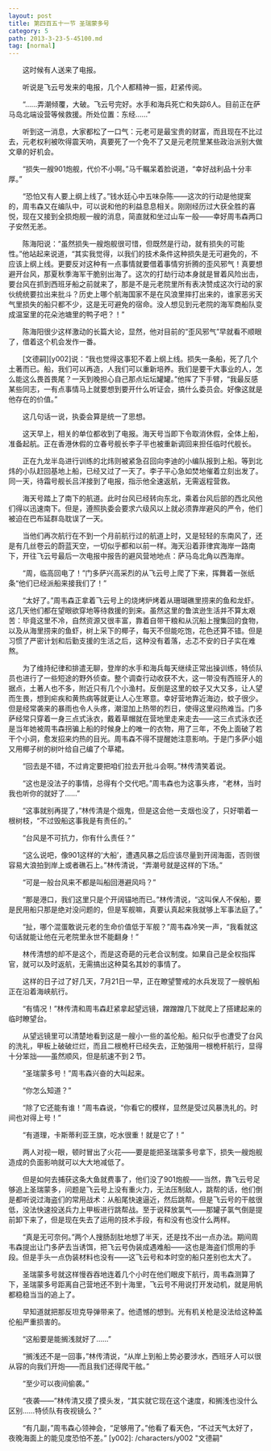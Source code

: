 ```yaml
---
layout: post
title: 第四百五十一节 圣瑞蒙多号
category: 5
path: 2013-3-23-5-45100.md
tag: [normal]
---
```


　　这时候有人送来了电报。

　　听说是飞云号发来的电报，几个人都精神一振，赶紧传阅。

　　“……弄潮倾覆，大破。飞云号完好。水手和海兵死亡和失踪6人。目前正在萨马岛北端设营等候救援。所处位置：东经……”

　　听到这一消息，大家都松了一口气：元老可是最宝贵的财富，而且现在不比过去，元老权利被吹得震天响，真要死了一个免不了又是元老院里某些政治派别大做文章的好机会。

　　“损失一艘901炮舰，代价不小啊。”马千瞩呆着脸说道，“幸好战利品十分丰厚。”

　　“恐怕又有人要上纲上线了。”钱水廷心中五味杂陈——这次的行动是他提案的，周韦森又在编队中，可以说和他的利益息息相关。刚刚经历过大获全胜的喜悦，现在又接到全损炮舰一艘的消息，简直就和坐过山车一般——幸好周韦森两口子安然无恙。

　　陈海阳说：“虽然损失一艘炮舰很可惜，但既然是行动，就有损失的可能性。”他站起来说道，“其实我觉得，以我们的技术条件这种损失是无可避免的，不应该上纲上线。更要反对这种有一点事情就要借着事情穷折腾的歪风邪气！真要想避开台风，那夏秋季海军干脆别出海了。这次的打劫行动本身就是冒着风险出击，要台风在抓到西班牙船之前就来了，那是不是元老院里所有表决赞成这次行动的家伙统统要拉出来批斗？历史上哪个航海国家不是在风浪里摔打出来的，谁家恶劣天气里损失的船只都不少，这是无可避免的宿命。没人想见到元老院的海军商船队变成温室里的花朵池塘里的鸭子吧？！”

　　陈海阳很少这样激动的长篇大论，显然，他对目前的“歪风邪气”早就看不顺眼了，借着这个机会发作一番。

　　[文德嗣][y002]说：“我也觉得这事犯不着上纲上线。损失一条船，死了几个土著而已。船，我们可以再造，人我们可以重新培养。我们是要干大事业的人，怎么能这么畏首畏尾？一天到晚担心自己那点坛坛罐罐。”他挥了下手臂，“我最反感某些同志，一有点事情马上就要想到要开什么听证会，搞什么委员会。好像这就是他存在的价值。”

　　这几句话一说，执委会算是统一了思想。

　　这天早上，相关的单位都收到了电报。海天号当即下令取消休假，全体上船，准备起航。正在香港休假的立春号舰长李子平也被重新调回来担任临时代舰长。

　　正在九龙半岛进行训练的北炜则被紧急召回向李迪的小编队报到上船。等到北炜的小队赶回基地上船，已经又过了一天了。李子平心急如焚地催着立刻出发了。同一天，待霜号舰长吕洋接到了电报，指示他全速返航，无需返程营救。

　　海天号踏上了南下的航道。此时台风已经转向东北，乘着台风后部的西北风他们得以迅速南下。但是，遵照执委会要求六级风以上就必须靠岸避风的严令，他们被迫在巴布延群岛耽误了一天。

　　当他们再次航行在不到一个月前航行过的航道上时，又是轻轻的东南风了，还是有几丝卷云的蔚蓝天空，一切似乎都和以前一样。海天沿着菲律宾海岸一路南下，开往飞云号最后一次电报中报告的避风营地地点：萨马岛北角以西海岸。

　　“周，临高回电了！”门多萨兴高采烈的从飞云号上爬了下来，挥舞着一张纸条“他们已经派船来接我们了！”

　　“太好了。”周韦森正拿着飞云号上的烧烤炉烤着从珊瑚礁里捞来的鱼和龙虾。这几天他们都在望眼欲穿地等待救援的到来。虽然这里的鲁滨逊生活并不算太艰苦：毕竟这里不冷，自然资源又很丰富，靠着自带干粮和从沉船上搜集回的食物，以及从海里捞来的鱼虾，树上采下的椰子，每天不但能吃饱，花色还算不错。但是习惯了严密计划和后勤支援的生活之后，这种没有着落，忐忑不安的日子实在难熬。

　　为了维持纪律和排遣无聊，登岸的水手和海兵每天继续正常出操训练，特侦队员也进行了一些短途的野外侦查。整个调查行动收获不大，这一带没有西班牙人的据点，土著人也不多，附近只有几个小渔村。反倒是这里的蚊子又大又多，让人望而生畏，想到疟疾和黄热病等就更让人心生寒意。幸好营地靠近海边，蚊子很少。但是经常袭来的暴雨也令人头疼，潮湿加上热带的烈日，使得这里闷热难当。门多萨经常只穿着一身三点式泳衣，戴着草帽就在营地里走来走去——这三点式泳衣还是当年她被周韦森拐骗上船的时候身上的唯一的衣物，用了三年，不免上面破了若干个小洞，愈发招来灼热的目光。周韦森不得不提醒她注意影响。于是门多萨小姐又用椰子树的树叶给自己编了个草裙。

　　“回去是不错，不过肯定要把咱们拉去开批斗会啊。”林传清笑着说。

　　“这也是没法子的事情，总得有个交代吧。”周韦森也为这事头疼，“老林，当时我也听你的就好了……”

　　“这事就别再提了，”林传清是个烟鬼，但是这会他一支烟也没了，只好嚼着一根树枝，“不过毁船这事我是有责任的。”

　　“台风是不可抗力，你有什么责任？”

　　“这么说吧，像901这样的‘大船’，遭遇风暴之后应该尽量到开阔海面，否则很容易大浪拍到岸上或者礁石上。”林传清说，“弄潮号就是这样的下场。”

　　“可是一般台风来不都是叫船回港避风吗？”

　　“那是港口，我们这里只是个开阔锚地而已。”林传清说，“这叫保人不保船，要是民用船只那是绝对没问题的，但是军舰嘛，真要认真起来我就够上军事法庭了。”

　　“扯，哪个混蛋敢说元老的生命价值低于军舰？”周韦森冷笑一声，“我看就这句话就能让他在元老院里永世不能翻身！”

　　林传清想的却不是这个，而是这奇葩的元老合议制度。如果自己是全权指挥官，就可以及时返航，无需搞出这种莫名其妙的事情了。

　　这样的日子过了好几天，7月21日一早，正在瞭望警戒的水兵发现了一艘帆船正在沿着海峡航行。

　　“有情况！”林传清和周韦森赶紧拿起望远镜，蹭蹭蹭几下就爬上了搭建起来的临时瞭望台。

　　从望远镜里可以清楚地看到这是一艘小一些的盖伦船。船只似乎也遭受了台风的洗礼，甲板上破破烂烂，而且二根桅杆已经失去，正勉强用一根桅杆航行，显得十分笨拙——虽然顺风，但是航速不到２节。

　　“圣瑞蒙多号！”周韦森兴奋的大叫起来。

　　“你怎么知道？”

　　“除了它还能有谁！”周韦森说，“你看它的模样，显然是受过风暴洗礼的。时间也对得上号！”

　　“有道理，卡斯蒂利亚王旗，吃水很重！就是它了！”

　　两人对视一眼，顿时冒出了火花——要是能把圣瑞蒙多号拿下，损失一艘炮舰造成的负面影响就可以大大地减低了。

　　但是如何去捕获这条大鱼就费事了，他们没了901炮舰——当然，靠飞云号足够追上圣瑞蒙多，问题是飞云号上没有重火力，无法压制敌人，跳帮的话，他们倒是都听说过海盗们的常用战术：从船尾快速逼近，然后跳帮。但是飞云号的干舷很低，没法快速投送兵力上甲板进行跳帮战。至于说释放氯气——那罐子氯气倒是提前卸下来了，但是现在失去了运用的技术手段，有和没有也没什么两样。

　　“真是无可奈何。”两个人搜肠刮肚地想了半天，还是找不出一点办法。期间周韦森提出让门多萨去当诱饵，把飞云号伪装成遇难船——这也是海盗们惯用的手段。但是手头一点伪装材料也没有——这飞云号和本时空的船只差别也太大了。

　　圣瑞蒙多号就这样慢吞吞地连着几个小时在他们眼皮下航行，周韦森测算了下，圣瑞蒙多号距离自己营地还不到十海里，飞云号不用说打开发动机，就是用帆都稳稳当当的追上了。

　　早知道就把那反坦克导弹带来了。他遗憾的想到。光有机关枪是没法给这种盖伦船严重损害的。

　　“这船要是能搁浅就好了……”

　　“搁浅还不是一回事，”林传清说，“从岸上到船上势必要涉水，西班牙人可以很从容的向我们开炮——而且我们还得爬干舷。”

　　“至少可以夜间偷袭。”

　　“夜袭——”林传清又摸了摸头发，“其实就它现在这个速度，和搁浅也没什么区别……特侦队有夜视镜么？”

　　“有几副，”周韦森心领神会，“足够用了。”他看了看天色，“不过天气太好了，夜晚海面上的能见度恐怕不差。”
[y002]: /characters/y002 "文德嗣"
